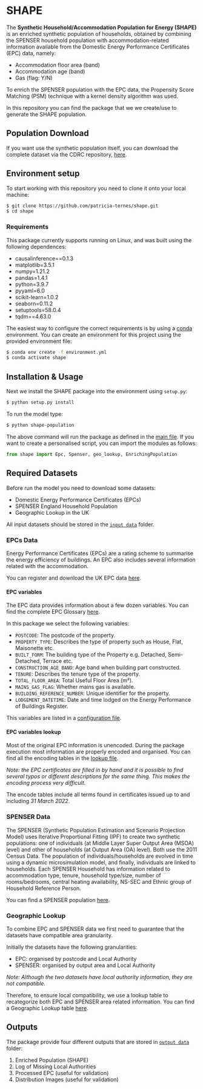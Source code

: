 # SHAPE

The **Synthetic Household/Accommodation Population for Energy (SHAPE)** is an
enriched synthetic population of households, obtained by combining the SPENSER
household population with accommodation-related information available from the
Domestic Energy Performance Certificates (EPC) data, namely:

- Accommodation floor area (band)
- Accommodation age (band)
- Gas (flag: Y/N)

To enrich the SPENSER population with the EPC data, the Propensity Score
Matching (PSM) technique with a kernel density algorithm was used.

In this repository you can find the package that we we create/use to generate
the SHAPE population.

## Population Download

If you want use the synthetic population itself, you can download the complete
dataset via the CDRC repository,
[here](https://data.cdrc.ac.uk/dataset/synthetic-householdaccommodation-population-energy-shape).

## Environment setup

To start working with this repository you need to clone it onto your local
machine:

```bash
$ git clone https://github.com/patricia-ternes/shape.git
$ cd shape
```

### Requirements

This package currently supports running on Linux,  <!-- and macOS. -->
and was built using the following dependences:

- causalinference==0.1.3
- matplotlib=3.5.1
- numpy=1.21.2
- pandas=1.4.1
- python=3.9.7
- pyyaml=6.0
- scikit-learn=1.0.2
- seaborn=0.11.2
- setuptools=58.0.4
- tqdm==4.63.0

The easiest way to configure the correct requirements is by using a
[conda](https://docs.anaconda.com/anaconda/install/) environment.
You can create an environment for this project using the provided
environment file:

```bash
$ conda env create -f environment.yml
$ conda activate shape
```

## Installation & Usage

Next we install the SHAPE package into the environment using `setup.py`:

```bash
$ python setup.py install
```

To run the model type:

```bash
$ python shape-population
```

The above command will run the package as defined in the
[main file](shape/__main__.py). If you want to create a personalised script, you
can import the modules as follows:

```python
from shape import Epc, Spenser, geo_lookup, EnrichingPopulation
```

## Required Datasets

Before run the model you need to download some datasets:

- Domestic Energy Performance Certificates (EPCs)
- SPENSER England Household Population
- Geographic Lookup in the UK

All input datasets should be stored in the [`input data`](data/input/) folder.

### EPCs Data

Energy Performance Certificates (EPCs) are a rating scheme to summarise the
energy efficiency of buildings. An EPC also includes several information
related with the accommodation.

You can register and download the UK EPC data
[here](https://epc.opendatacommunities.org/#register).

#### EPC variables

The EPC data provides information about a few dozen variables.
You can find the complete EPC Glossary
[here](https://epc.opendatacommunities.org/docs/guidance#glossary).

In this package we select the following variables:

- `POSTCODE`: The postcode of the property.
- `PROPERTY_TYPE`: Describes the type of property such as House, Flat, Maisonette etc.
- `BUILT_FORM`: The building type of the Property e.g. Detached, Semi-Detached, Terrace etc.
- `CONSTRUCTION_AGE_BAND`: Age band when building part constructed.
- `TENURE`: Describes the tenure type of the property.
- `TOTAL_FLOOR_AREA`: Total Useful Floor Area (m²).
- `MAINS_GAS_FLAG`: Whether mains gas is available.
- `BUILDING_REFERENCE_NUMBER`: Unique identifier for the property.
- `LODGEMENT_DATETIME`: Date and time lodged on the Energy Performance of Buildings Register.

This variables are listed in a [configuration file](./config/config.yaml).

#### EPC variables lookup

Most of the original EPC information is unencoded. During the package execution
most information are properly encoded and organised. You can find all the
encoding tables in the [lookup file](./config/lookups.yaml).

*Note: the EPC certificates are filled in by hand and it is possible to find
several typos or different descriptions for the same thing.
This makes the encoding process very difficult.*

The encode tables include all terms found in certificates issued up to and
including *31 March 2022*.

### SPENSER Data

The SPENSER (Synthetic Population Estimation and Scenario Projection Model) uses
Iterative Proportional Fitting (IPF) to create two synthetic populations: one of
individuals (at Middle Layer Super Output Area (MSOA) level) and other of
households (at Output Area (OA) level). Both use the 2011 Census Data. The
population of individuals/households are evolved in time using a dynamic
microsimulation model, and finally, individuals are linked to households. Each
SPENSER Household has information related to accommodation type, tenure,
household type/size, number of rooms/bedrooms, central heating availability,
NS-SEC and Ethnic group of Household Reference Person.

You can find a SPENSER population
[here](https://osf.io/623qz).

### Geographic Lookup

To combine EPC and SPENSER data we first need to guarantee that the datasets
have compatible area granularity.

Initially the datasets have the following granularities:

- EPC: organised by postcode and Local Authority
- SPENSER: organised by output area and Local Authority

*Note: Although the two datasets have local authority information, they are not
compatible.*

Therefore, to ensure local compatibility, we use a lookup table to recategorize
both EPC and SPENSER area related information.
You can find a Geographic Lookup table
[here](https://geoportal.statistics.gov.uk/datasets/postcode-to-output-area-to-lower-layer-super-output-area-to-middle-layer-super-output-area-to-local-authority-district-february-2022-lookup-in-the-uk/about).

## Outputs

The package provide four different outputs that are stored in
[`output data`](data/output/) folder:

1. Enriched Population (SHAPE)
2. Log of Missing Local Authorities
3. Processed EPC (useful for validation)
4. Distribution Images (useful for validation)

<!-- ## Develop packages

- pytest=6.2.5
- black=19.10b0
- sphinx=4.4.0
- sphinx_rtd_theme=0.4.3
